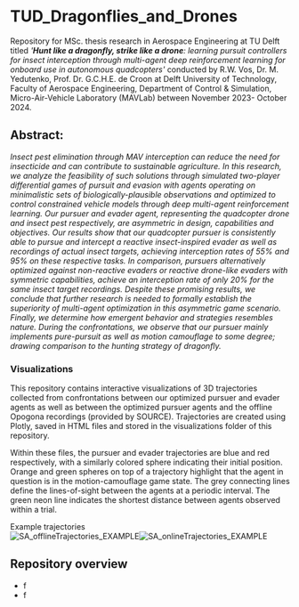 # TUD_Dragonflies_and_Drones
Repository for MSc. thesis research in Aerospace Engineering at TU Delft titled *'**Hunt like a dragonfly, strike like a drone**: learning pursuit controllers for insect interception through multi-agent deep reinforcement learning for onboard use in autonomous quadcopters'* conducted by R.W. Vos, Dr. M. Yedutenko, Prof. Dr. G.C.H.E. de Croon at Delft University of Technology, Faculty of Aerospace Engineering, Department of Control & Simulation, Micro-Air-Vehicle Laboratory (MAVLab) between November 2023- October 2024.

## Abstract:
*Insect pest elimination through MAV interception can reduce the need for insecticide and can contribute to sustainable agriculture. In this research, we analyze the feasibility of such solutions through simulated two-player differential games of pursuit and evasion with agents operating on minimalistic sets of biologically-plausible observations and optimized to control constrained vehicle models through deep multi-agent reinforcement learning. Our pursuer and evader agent, representing the quadcopter drone and insect pest respectively, are asymmetric in design, capabilities and objectives. Our results show that our quadcopter pursuer is consistently able to pursue and intercept a reactive insect-inspired evader as well as recordings of actual insect targets, achieving interception rates of 55\% and 95\% on these respective tasks. In comparison, pursuers alternatively optimized against non-reactive evaders or reactive drone-like evaders with symmetric capabilities, achieve an interception rate of only 20\% for the same insect target recordings. Despite these promising results, we conclude that further research is needed to formally establish the superiority of multi-agent optimization in this asymmetric game scenario. Finally, we determine how emergent behavior and strategies resembles nature. During the confrontations, we observe that our pursuer mainly implements pure-pursuit as well as motion camouflage to some degree; drawing comparison to the hunting strategy of dragonfly.*


### Visualizations
This repository contains interactive visualizations of 3D trajectories collected from confrontations between our optimized pursuer and evader agents as well as between the optimized pursuer agents and the offline Opogona recordings (provided by SOURCE). Trajectories are created using Plotly, saved in HTML files and stored in the visualizations folder of this repository. 

Within these files, the pursuer and evader trajectories are blue and red respectively, with a similarly colored sphere indicating their initial position. Orange and green spheres on top of a trajectory highlight that the agent in question is in the motion-camouflage game state. The grey connecting lines define the lines-of-sight between the agents at a periodic interval. The green neon line indicates the shortest distance between agents observed within a trial.  

Example trajectories
<br>![SA_offlineTrajectories_EXAMPLE](https://github.com/user-attachments/assets/0d1ace43-3fa9-4e95-919c-07dbebba690a)![SA_onlineTrajectories_EXAMPLE](https://github.com/user-attachments/assets/6146fc91-d8b7-49aa-988c-40d5adc286d5)


## Repository overview
- f
- f
